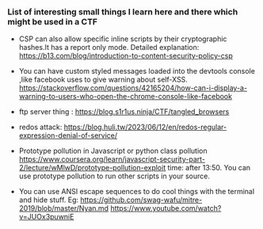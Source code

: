 <h3>List of interesting small things I learn here and there which might be used in a CTF</h3>

- CSP can also allow specific inline scripts by their cryptographic hashes.It has a report only mode. Detailed explanation: https://b13.com/blog/introduction-to-content-security-policy-csp

- You can have custom styled messages loaded into the devtools console ,like facebook uses to give warning about self-XSS. 
https://stackoverflow.com/questions/42165204/how-can-i-display-a-warning-to-users-who-open-the-chrome-console-like-facebook

- ftp server thing : https://blog.s1r1us.ninja/CTF/tangled_browsers

- redos attack: https://blog.huli.tw/2023/06/12/en/redos-regular-expression-denial-of-service/

- Prototype pollution in Javascript or python class pollution
	https://www.coursera.org/learn/javascript-security-part-2/lecture/wMlwD/prototype-pollution-exploit
	time: after 13:50. You can use prototype pollution to run other scripts in your source.
	
- You can use ANSI escape sequences to do cool things with the terminal and hide stuff. 
Eg: https://github.com/swag-wafu/mitre-2019/blob/master/Nyan.md 
	https://www.youtube.com/watch?v=JUOx3puwniE